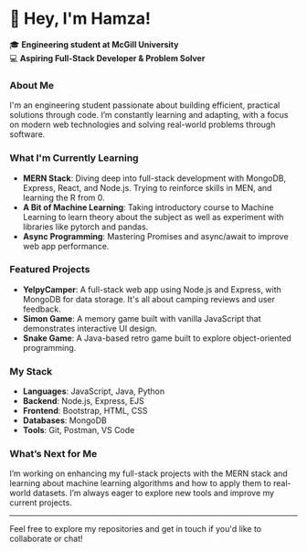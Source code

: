 # 👋 Hey, I'm Hamza!

🎓 **Engineering student at McGill University**  
💻 **Aspiring Full-Stack Developer & Problem Solver**

### About Me
I'm an engineering student passionate about building efficient, practical solutions through code. I’m constantly learning and adapting, with a focus on modern web technologies and solving real-world problems through software.

### What I'm Currently Learning
- **MERN Stack**: Diving deep into full-stack development with MongoDB, Express, React, and Node.js. Trying to reinforce skills in MEN, and learning the R from 0.
- **A Bit of Machine Learning**: Taking introductory course to Machine Learning to learn theory about the subject as well as experiment with libraries like pytorch and pandas.
- **Async Programming**: Mastering Promises and async/await to improve web app performance.

### Featured Projects
- **YelpyCamper**: A full-stack web app using Node.js and Express, with MongoDB for data storage. It's all about camping reviews and user feedback.
- **Simon Game**: A memory game built with vanilla JavaScript that demonstrates interactive UI design.
- **Snake Game**: A Java-based retro game built to explore object-oriented programming.

### My Stack
- **Languages**: JavaScript, Java, Python
- **Backend**: Node.js, Express, EJS
- **Frontend**: Bootstrap, HTML, CSS
- **Databases**: MongoDB
- **Tools**: Git, Postman, VS Code

### What’s Next for Me
I’m working on enhancing my full-stack projects with the MERN stack and learning about machine learning algorithms and how to apply them to real-world datasets. I’m always eager to explore new tools and improve my current projects.

---

Feel free to explore my repositories and get in touch if you'd like to collaborate or chat!

